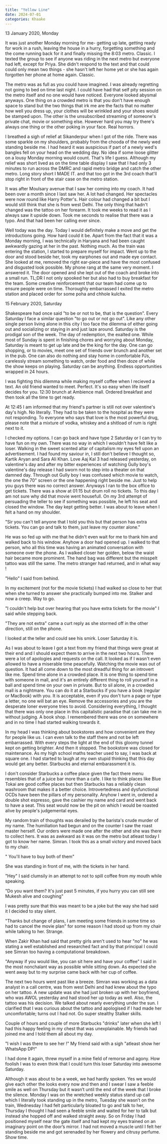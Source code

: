 ```yaml
---
title: "Yellow Line"
date: 2024-07-01
categories: Khaake
---
```


13 January 2020, Monday  

It was just another Monday morning for me- getting up late, getting ready for work in a rush, leaving the house in a hurry, forgetting something and the come running back for it and finally missing the 8:03 metro. Classic. I texted the group to see if anyone was riding in the next metro but everyone had left, except for Priya. She didn't respond to the text and that could could only mean two things - she hasn't left her home yet or she has again forgotten her phone at home again. Classic.  

The metro was as full as you could have imagined. I was already regretting not going to bed on time last night. I could have had that self pity session on the metro itself and no one would have noticed. Everyone looked abysmal anyways. One thing on a crowded metro is that you don't have enough space to stand but the two things that irk me are the facts that no matter how well you dress up, your clothes will be wrinkled and your shoes would be stamped upon. The other is the unsubscribed streaming of someone's private chat, movie or something else. However hard you may try there's always one thing or the other poking in your face. Real horrors.  

I breathed a sigh of relief at Sikanderpur when I got of the ride. There was some sparkle on my shoulders, probably from the chooda of the newly wed standing beside me. I had heard it was auspicious if part of a newly wed's bangles fell on your head on the wedding day. No idea if some loose glitter on a lousy Monday morning would count. That's life I guess. Although my relief was short lived as on the time table display I saw that I had only 3 minutes to run across the DMRC and rapid metro bridge and catch the other metro. Long story short I MADE IT. and that too got in the 3rd coach that'll stop right in front of the stair case on the metro station.  

It was after Moulsary avenue that I saw her coming into my coach. It had been over a month since I last saw her. A lot had changed. Her spectacles were now round like Harry Potter's. Hair colour had changed a bit but I would still think that she is from west Delhi. The only thing that hadn't changed was the tattoo on her forearm. It took me weeks to read it as I always saw it upside down. Took me seconds to realise that there was a typo. And that had been her calling ever since.  

Well today was the day. Today I would definitely make a move and get the introductions going. How hard could it be. Apart from the fact that it was a Monday morning, I was technically in Haryana and had been caught awkwardly gazing at her in the past. Nothing much. As the train was entering the station, I started to prepare myself for impact. Went up to the door and stood beside her, took my earphones out and made eye contact. She looked at me, removed the right ear-piece and have the most confused and disgusted look possible. My phone rang at the same very moment. I answered it. The door opened and she lept out of the coach and broke into a small run. TL;DR I not only spooked her but also had to buy breakfast for the team. Some creative reinforcement that our team had come up to ensure people were on time. Thoroughly embarrassed I exited the metro station and placed order for some poha and chhole kulcha.  

15 February 2020, Saturday  

Shakespeare had once said "to be or not to be, that is the question". Every Saturday I face a similar question "to go out or not go out". Like any other single person living alone in this city I too face the dilemma of either going out and socializing or staying in and just laze around. Saturday is the prodigal son of the week. The day of redemption, the exalted one. While most of Sunday is spent in finishing chores and worrying about Monday, Saturday is meant to get up late and be the king for the day. One can go shopping, or to movies, meet one set of friends over brunch and another set in the pub. One can also do nothing and stay home in comfortable PJs, carelessly stream something to watch, order food and then doze of while the show keeps on playing. Saturday can be anything. Endless opportunities wrapped in 24 hours.  

I was fighting this dilemma while making myself coffee when I recieved a text. An old friend wanted to meet. Perfect. It's so easy when life itself decides for you. 12:30 brunch at Ambience mall. Ordered breakfast and then took all the time to get ready.  

At 12:45 I am informed that my friend's partner is still not over valentine's day's high. No literally. They had to be taken to the hospital as they were not responding. To everyone who says that love is the most powerful drug, please note that a mixture of vodka, whiskey and a shitload of rum is right next to it.  

I checked my options. I can go back and have type 2 Saturday or I can try to have fun on my own. There was no way in which I wouldn't have felt like a loser. Walking in the sweet scented altar of capitalism my eyes fell upon an advertisement. I had found my saviour in, I still don't believe I thought so, Kartik Aryan and Sara Ali Khan. Love Aaj Kal 3 had released yesterday, on valentine's day and after my bitter experiences of watching Gully boy's valentine's day release I had sworn not to step into a theater on that damned day. Through out Gully boy I was confused which movie to watch, the one the 70" screen or the one happening right beside me. Just to help you guys there was no correct answer. Anyways I ran to the box office to get tickets. There was a show at 01:15 but drum roll no tickets. To this day I am not sure why did that movie went housefull. On my 3rd attempt of persuading the teller to see if something was possible, he left his seat and closed the window. The day kept getting better. I was about to leave when I felt a hand on my shoulder.  

"Sir you can't tell anyone that I told you this but that person has extra tickets. You can go and talk to them, just leave my counter alone."  

He was so fed up with me that he didn't even wait for me to thank him and walked back to his window. Anyhow a door had opened up. I walked to that person, who all this time was having an animated conversation with someone over the phone. As I walked closer her golden, below the waist hair became more prominent. The hand bag was different but the misspelt tattoo was still the same. The metro stranger had returned, and in what way !  

"Hello" I said from behind.  

In my excitement (not for the movie tickets) I had walked so close to her that when she turned to answer she practically bumped into me. Stalker and now a creep. Way to go.  

"I couldn't help but over hearing that you have extra tickets for the movie" I said while stepping back.  

"They are not extra" came a curt reply as she stormed off in the other direction, still on the phone.  

I looked at the teller and could see his smirk. Loser Saturday it is.  

As I was about to leave I got a text from my friend that things were great at their end and I should expect them to arrive in the next two hours. There were a lot of apologies and requests on the call. It looked as if I wasn't even allowed to have a miserable time peacefully. Watching the movie was out of question. It had all come down to the most dreadful thing for an introvert like me. Spend time alone in a crowded place. It is one thing to spend time with someone in mall, and it's an entirely different thing to roll yourself in a ball and spend time on your own in private. But to sil alone, in a crowded mall is a nightmare. You can do it at a Starbucks if you have a book (regular or MacBook) with you. It is acceptable, even if you don't turn a page or type a letter, no one will bat an eye. Remove the accessories and you are the desperate loner everyone tries to avoid. Considering everything, I thought that there was only one place in this capitalistic paradise that can take me in without judging. A book shop. I remembered there was one on somewhere and in no time I had started walking towards it.  

In my head I was thinking about bookstores and how convenient are they for people like us. I can even talk to the staff there and not be left embarrassed. With every steps the light at the end of this gloomy tunnel kept on getting brighter. And then it stopped. The bookstore was closed for maintenance. As my high school maths teacher used to say, I was back at square one. I had started to laugh at my own stupid thinking that this day would get any better. Starbucks and eternal embarassment it is.  

I don't consider Starbucks a coffee place given the fact there menu resembles that of a juice bar more than a cafe. I like to think places like Blue Tokai are good coffee places but then Starbucks has a reliably clean washroom that makes it a better choice. Introvertedness and dysfunctional OCDs have been the pillars of my personality. Anyhow I went in, ordered a double shot espresso, gave the cashier my name and card and went back to have a seat. This seat would now be the pit on which I would be roasted alive by people's judgemental eyes.  

My random train of thoughts was derailed by the barista's crude murder of my name. The humiliation had begun and on the counter I saw the roast master herself. Our orders were made one after the other and she was there to collect hers. It was as awkward as it was on the metro but atleast today I got to know her name. Simran. I took this as a small victory and moved back to my chair.  

" You'll have to buy both of them"  

She was standing in front of me, with the tickets in her hand.  

"Hey" I said clumsily in an attempt to not to spill coffee from my mouth while speaking.  

"Do you want them? It's just past 5 minutes, if you hurry you can still see Mukesh alive and coughing"  

I was pretty sure that this was meant to be a joke but the way she had said it I decided to stay silent.  

"Thanks but change of plans, I am meeting some friends in some time so had to cancel the movie plan" for some reason I had stood up from my chair while talking to her. Strange.  

When Zakir Khan had said that pretty girls aren't used to hear "no" he was stating a well established and researched fact and by that principal I could see Simran too having a computational breakdown.  

"Anyway if you would like, you can sit here and have your coffee" I said in the most nonchalant way as possible while sitting down. As expected she went away but to my surprise came back with her cup of coffee.  

The next two hours went past like a breeze. Simran was working as a data analyst in a call centre, was from west Delhi and had knew about the typo on her tattoo. A new update was she had just broken up with her boyfriend, who was AWOL yesterday and had stood her up today as well. Also, the tattoo was his decision. We talked about nearly everything under the sun. I clarified that I was curious about the tattoo and apologised if I had made her uncomfortable; turns out I had not. Go super stealthy Stalker skills.  

Couple of hours and couple of more Starbucks "drinks" later when she left I had this happy feeling in my chest that was unexplainable. My friends had joined me and I told them all about my day.  

"I wish I was there to see her !" My friend said with a sigh "atleast show her WhatsApp DP!"  

I had done it again, threw myself in a mine field of remorse and agony. How foolish I was to even think that I could turn this loser Saturday into awesome Saturday.  

Although it was about to be a week, we had hardly spoken. Yes we would give each other the looks every now and then and I swear I saw a feeble smile as well on Thursday but it wasn’t until the end of the week that I broke the silence. Monday I was on the wretched weekly status stand up call which I literally took standing up in the metro, Tuesday she wasn’t on the train, Wednesday I had felt particularly bloated to go and talk to her, Thursday I thought I had seen a feeble smile and waited for her to talk but instead she hopped off and walked straight away. So on Friday l had positioned myself near the gate itself and had kept my eyes trained on an imaginary point on the door’s mirror. I had not moved a muscle until I felt her standing beside me and got serenaded by her flowery and citrusy perfume. Show time.  